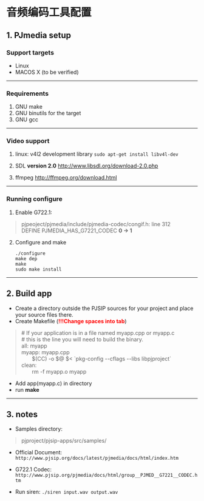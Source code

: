 # 音频编码工具配置


## 1. PJmedia setup

### Support targets
 - Linux
 - MACOS X (to be verified)

---

### Requirements
1. GNU make
2. GNU binutils for the target
3. GNU gcc

---

### Video support
1. linux: v4l2 development library
    `sudo apt-get install libv4l-dev`

2. SDL **version 2.0**
    http://www.libsdl.org/download-2.0.php

3. ffmpeg
    http://ffmpeg.org/download.html

---

### Running configure
1. Enable G722.1:
> pjpeoject/pjmedia/include/pjmedia-codec/congif.h: line 312  
    DEFINE PJMEDIA\_HAS\_G7221\_CODEC    **0 -> 1**

2. Configure and make

    `./configure  `  
    `make dep  `  
    `make  `  
    `sudo make install`  

---

## 2. Build app
- Create a directory outside the PJSIP sources for your project and place your source files there. 
- Create Makefile (<font color=red >**!!!Change spaces into tab**</font>)
> \# If your application is in a file named myapp.cpp or myapp.c  
> \# this is the line you will need to build the binary.  
all: myapp  
> myapp: myapp.cpp  
> &#160; &#160; &#160; &#160;$(CC) -o $@ $< \`pkg-config --cflags --libs libpjproject\`  
> clean:  
> &#160; &#160; &#160; &#160;rm -f myapp.o myapp  

- Add app(myapp.c) in directory
- run **make**

---

## 3. notes
- Samples directory:
> pjproject/pjsip-apps/src/samples/

- Official Document: `http://www.pjsip.org/docs/latest/pjmedia/docs/html/index.htm`

- G722.1 Codec: `http://www.pjsip.org/pjmedia/docs/html/group__PJMED__G7221__CODEC.htm`

- Run siren: `./siren input.wav output.wav`
    